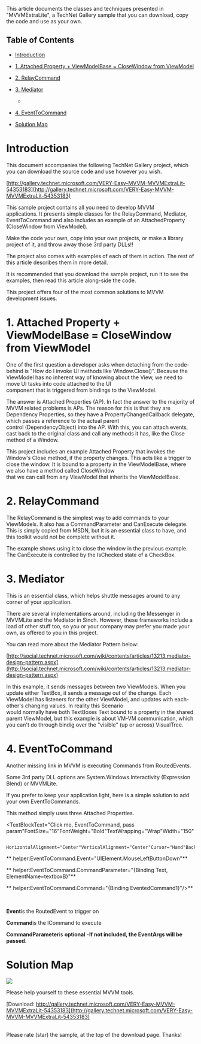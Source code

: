 
This article documents the classes and techniques presented in "MVVMExtraLite", a TechNet Gallery sample that you can download, copy the code and use as your own.


## Table of Contents



- [Introduction](#Introduction)
- [1. Attached Property + ViewModelBase = CloseWindow from ViewModel](#Attached_Property_ViewModelBase_CloseWindow_from_ViewModel)
- [2. RelayCommand](#RelayCommand)
- [3. Mediator](#Mediator)


  -
- [4. EventToCommand](#EventToCommand)
- [Solution Map](#Solution_Map)

# <a name="Introduction"></a>Introduction


This document accompanies the following TechNet Gallery project, which you can download the source code and use however you wish.



[http://gallery.technet.microsoft.com/VERY-Easy-MVVM-MVVMExtraLit-54353183](http://gallery.technet.microsoft.com/VERY-Easy-MVVM-MVVMExtraLit-54353183)



This sample project contains all you need to develop MVVM applications. It presents simple classes for the RelayCommand, Mediator, EventToCommand and also includes an example of an AttachedProperty (CloseWindow from ViewModel).



Make the code your own, copy into your own projects, or make a library project of it, and throw away those 3rd party DLLs!!<br>







The project also comes with examples of each of them in action. The rest of this article describes them in more detail.



It is recommended that you download the sample project, run it to see the examples, then read this article along-side the code.







This project offers four of the most common solutions to MVVM development issues.


# <a name="Attached_Property_ViewModelBase_CloseWindow_from_ViewModel"></a>1. Attached Property + ViewModelBase = CloseWindow from ViewModel


One of the first question a developer asks when detaching from the code-behind is "How do I invoke UI methods like Window.Close()". Because the ViewModel has no inherent way of knowing about the View, we need to move UI tasks into code attached to the UI<br> component that is triggered from bindings to the ViewModel.



The answer is Attached Properties (AP). In fact the answer to the majority of MVVM related problems is APs. The reason for this is that they are Dependency Properties, so they have a PropertyChangedCallback delegate, which passes a reference to the actual parent<br> control (DependencyObject) into the AP. With this, you can attach events, cast back to the original class and call any methods it has, like the Close method of a Window.<br>



This project includes an example Attached Property that invokes the Window's Close method, if the property changes. This acts like a trigger to close the window. It is bound to a property in the ViewModelBase, where we also have a method called CloseWindow<br> that we can call from any ViewModel that inherits the ViewModelBase.


# <a name="RelayCommand"></a>2. RelayCommand


The RelayCommand is the simplest way to add commands to your ViewModels. It also has a CommandParameter and CanExecute delegate. This is simply copied from MSDN, but it is an essential class to have, and this toolkit would not be complete without it.



The example shows using it to close the window in the previous example. The CanExecute is controlled by the IsChecked state of a CheckBox.


# <a name="Mediator"></a>3. Mediator


This is an essential class, which helps shuttle messages around to any corner of your application.



There are several implementations around, including the Messenger in MVVMLite and the Mediator in Sinch. However, these frameworks include a load of other stuff too, so you or your company may prefer you made your own, as offered to you in this project.



You can read more about the Mediator Pattern below:







[http://social.technet.microsoft.com/wiki/contents/articles/13213.mediator-design-pattern.aspx](http://social.technet.microsoft.com/wiki/contents/articles/13213.mediator-design-pattern.aspx)



In this example, it sends messages between two ViewModels. When you update either TextBox, it sends a message out of the change. Each ViewModel has listeners for the other ViewModel, and updates with each-other's changing values. In reality this Scenario<br> would normally have both TextBoxes Text bound to a property in the shared parent ViewModel, but this example is about VM-VM communication, which you can't do through bindig over the "visible" (up or across) VisualTree.


## 

# <a name="EventToCommand"></a>4. EventToCommand


Another missing link in MVVM is executing Commands from RoutedEvents.



Some 3rd party DLL options are System.Windows.Interactivity (Expression Blend) or MVVMLite.



If you prefer to keep your application light, here is a simple solution to add your own EventToCommands.



This method simply uses three Attached Properties.






<TextBlockText="Click me, EventToCommand, pass param"FontSize="16"FontWeight="Bold"TextWrapping="Wrap"Width="150"

            HorizontalAlignment="Center"VerticalAlignment="Center"Cursor="Hand"Background="AliceBlue"

**        helper:EventToCommand.Event="UIElement.MouseLeftButtonDown"**

**        helper:EventToCommand.CommandParameter="{Binding Text,
 ElementName=textboxB}"**

**        helper:EventToCommand.Command="{Binding EventedCommand1}"/>**

<br>

**Event**is the RoutedEvent to trigger on<br>

**Command**is the ICommand to execute<br>

**CommandParameter**is **optional** -**If not included, the EventArgs will be passed**.<br>



# <a name="Solution_Map"></a>Solution Map



![ ](http://i1.code.msdn.s-msft.com/very-easy-mvvm-mvvmextralit-9a24e749/image/file/66306/1/mvvmextralite.png)




Please help yourself to these essential MVVM tools.



[Download: http://gallery.technet.microsoft.com/VERY-Easy-MVVM-MVVMExtraLit-54353183](http://gallery.technet.microsoft.com/VERY-Easy-MVVM-MVVMExtraLit-54353183)





<br>Please rate (star) the sample, at the top of the download page. Thanks!<br><br>
